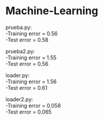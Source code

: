 # Machine-Learning

prueba.py: <br>
  -Training error = 0.56 <br>
  -Test error = 0.58 <br>
  
prueba2.py: <br>
  -Training error = 1.55 <br>
  -Test error = 0.56 <br>

loader.py: <br>
  -Training error = 1.56 <br>
  -Test error = 0.61 <br>

loader2.py: <br>
  -Training error = 0.058 <br>
  -Test error = 0.065 <br>

